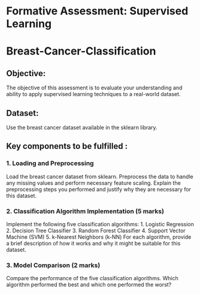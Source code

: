 # Formative Assessment: Supervised Learning

# Breast-Cancer-Classification
## Objective:
The objective of this assessment is to evaluate your understanding and ability to apply supervised learning techniques to a real-world dataset.

## Dataset:
Use the breast cancer dataset available in the sklearn library.

## Key components to be fulfilled :

### 1. Loading and Preprocessing
  Load the breast cancer dataset from sklearn.
  Preprocess the data to handle any missing values and perform necessary feature scaling.
  Explain the preprocessing steps you performed and justify why they are necessary for this dataset.
### 2. Classification Algorithm Implementation (5 marks)
  Implement the following five classification algorithms:
    1. Logistic Regression
    2. Decision Tree Classifier
    3. Random Forest Classifier
    4. Support Vector Machine (SVM)
    5. k-Nearest Neighbors (k-NN)
  For each algorithm, provide a brief description of how it works and why it might be suitable for this dataset.
### 3. Model Comparison (2 marks)
  Compare the performance of the five classification algorithms.
  Which algorithm performed the best and which one performed the worst?


